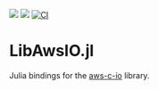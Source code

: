 [![](https://img.shields.io/badge/docs-stable-blue.svg)](https://JuliaServices.github.io/LibAwsIO.jl/stable)
[![](https://img.shields.io/badge/docs-dev-blue.svg)](https://JuliaServices.github.io/LibAwsIO.jl/dev)
[![CI](https://github.com/JuliaServices/LibAwsIO.jl/actions/workflows/ci.yml/badge.svg)](https://github.com/JuliaServices/LibAwsIO.jl/actions/workflows/ci.yml)

# LibAwsIO.jl

Julia bindings for the [aws-c-io](https://github.com/awslabs/aws-c-io) library.
